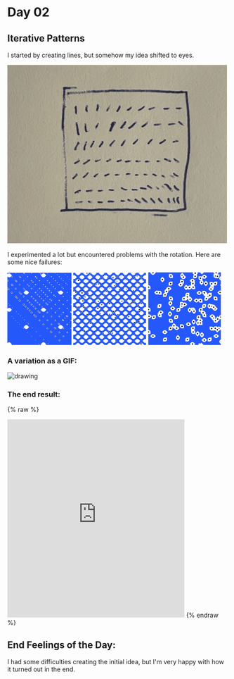 # Day 02

## Iterative Patterns

I started by creating lines, but somehow my idea shifted to eyes.

 <img src="content/day01/sketch.webp" alt="drawing" width="500"/>

I experimented a lot but encountered problems with the rotation.
Here are some nice failures:

 <img src="content/day01/DAY2/fail1.png" alt="drawing" width="29%"/>
 <img src="content/day01/DAY2/fail2.png" alt="drawing" width="33%"/>
  <img src="content/day01/DAY2/fail3.png" alt="drawing" width="33%"/>

### A variation as a GIF:

<img src="content/day01/DAY2/EW3-min.gif" alt="drawing" width="63%"/>

### The end result:

{% raw %}
<iframe src="https://editor.p5js.org/PerlaH/full/vMejYwLEw" width="80%" height="450" frameborder="no"></iframe>
{% endraw %}


## End Feelings of the Day:

I had some difficulties creating the initial idea, but I'm very happy with how it turned out in the end.
